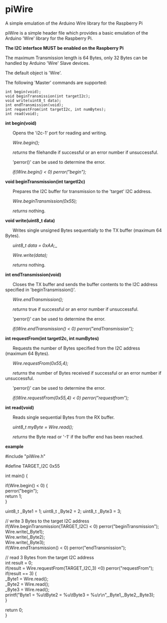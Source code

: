 # piWire
 A simple emulation of the Arduino Wire library for the Raspberry Pi

piWire is a simple header file which provides a basic emulation of the Arduino 'Wire' library for the Raspberry Pi.

**The I2C interface MUST be enabled on the Raspberry Pi**

The maximum Transmission length is 64 Bytes, only 32 Bytes can be handled by Arduino 'Wire' Slave devices.

The default object is 'Wire'.

The following 'Master' commands are supported:

	int begin(void);
	void beginTransmission(int targetI2c);
	void write(uint8_t data);
	int endTransmission(void);
	int requestFrom(int targetI2c, int numBytes);
	int read(void);
	
**int begin(void)**

&nbsp;&nbsp;&nbsp;&nbsp;&nbsp;&nbsp;Opens the 'i2c-1' port for reading and writing.

&nbsp;&nbsp;&nbsp;&nbsp;&nbsp;&nbsp;*Wire.begin();*

&nbsp;&nbsp;&nbsp;&nbsp;&nbsp;&nbsp;*returns* the filehandle if successful or an error number if unsuccessful.

&nbsp;&nbsp;&nbsp;&nbsp;&nbsp;&nbsp;'perror()' can be used to determine the error.

&nbsp;&nbsp;&nbsp;&nbsp;&nbsp;&nbsp;*if(Wire.begin() < 0) perror("begin");*

**void beginTransmission(int targetI2c)**

&nbsp;&nbsp;&nbsp;&nbsp;&nbsp;&nbsp;Prepares the I2C buffer for transmission to the 'target' I2C address.

&nbsp;&nbsp;&nbsp;&nbsp;&nbsp;&nbsp;*Wire.beginTransmission(0x55);*

&nbsp;&nbsp;&nbsp;&nbsp;&nbsp;&nbsp;*returns* nothing.

**void write(uint8_t data)**

&nbsp;&nbsp;&nbsp;&nbsp;&nbsp;&nbsp;Writes single unsigned Bytes sequentially to the TX buffer (maximum 64 Bytes).

&nbsp;&nbsp;&nbsp;&nbsp;&nbsp;&nbsp;*uint8_t data = 0xAA;*_

&nbsp;&nbsp;&nbsp;&nbsp;&nbsp;&nbsp;*Wire.write(data);*

&nbsp;&nbsp;&nbsp;&nbsp;&nbsp;&nbsp;*returns* nothing.

**int endTransmission(void)**

&nbsp;&nbsp;&nbsp;&nbsp;&nbsp;&nbsp;Closes the TX buffer and sends the buffer contents to the I2C address specified in 'beginTransmission()'.

&nbsp;&nbsp;&nbsp;&nbsp;&nbsp;&nbsp;*Wire.endTransmission();*

&nbsp;&nbsp;&nbsp;&nbsp;&nbsp;&nbsp;*returns* true if successful or an error number if unsuccessful.

&nbsp;&nbsp;&nbsp;&nbsp;&nbsp;&nbsp;'perror()' can be used to determine the error.

&nbsp;&nbsp;&nbsp;&nbsp;&nbsp;&nbsp;*if(Wire.endTransmission() < 0) perror("endTransmission");*

**int requestFrom(int targetI2c, int numBytes)**

&nbsp;&nbsp;&nbsp;&nbsp;&nbsp;&nbsp;Requests the number of Bytes specified from the I2C address (maximum 64 Bytes).

&nbsp;&nbsp;&nbsp;&nbsp;&nbsp;&nbsp;*Wire.requestFrom(0x55,4);*

&nbsp;&nbsp;&nbsp;&nbsp;&nbsp;&nbsp;*returns* the number of Bytes received if successful or an error number if unsuccessful.

&nbsp;&nbsp;&nbsp;&nbsp;&nbsp;&nbsp;'perror()' can be used to determine the error.

&nbsp;&nbsp;&nbsp;&nbsp;&nbsp;&nbsp;*if(Wire.requestFrom(0x55,4) < 0) perror("requestfrom");*

**int read(void)**

&nbsp;&nbsp;&nbsp;&nbsp;&nbsp;&nbsp;Reads single sequential Bytes from the RX buffer.

&nbsp;&nbsp;&nbsp;&nbsp;&nbsp;&nbsp;*uint8_t myByte = Wire.read();*

&nbsp;&nbsp;&nbsp;&nbsp;&nbsp;&nbsp;*returns* the Byte read or '-1' if the buffer end has been reached.


**example**

\#include "piWire.h"

\#define TARGET_I2C 0x55

int main() {

if(Wire.begin() < 0) {  
perror("begin");  
return 1;  
}  

uint8_t _Byte1 = 1;
uint8_t _Byte2 = 2;
uint8_t _Byte3 = 3;

// write 3 Bytes to the target I2C address  
if(Wire.beginTransmission(TARGET_I2C) < 0) perror("beginTransmission");  
Wire.write(_Byte1);  
Wire.write(_Byte2);  
Wire.write(_Byte3);  
if(Wire.endTransmission() < 0) perror("endTransmission");  

// read 3 Bytes from the target I2C address  
int result = 0;  
if(result = Wire.requestFrom(TARGET_I2C,3) <0) perror("requestFrom");  
if(result == 3) {  
\_Byte1 = Wire.read();  
\_Byte2 = Wire.read();  
\_Byte3 = Wire.read();  
printf("Byte1 = %u\tByte2 = %u\tByte3 = %u\r\n",\_Byte1,\_Byte2,\_Byte3);  
}  

return 0;  
}
